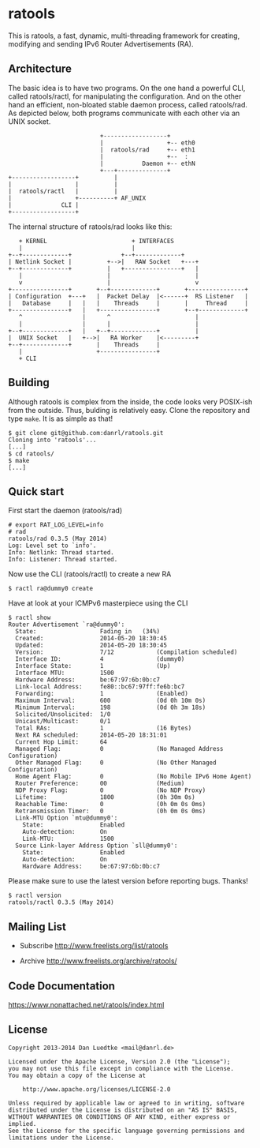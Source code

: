 ratools
=======

This is ratools, a fast, dynamic, multi-threading framework for creating,
modifying and sending IPv6 Router Advertisements (RA).


Architecture
------------

The basic idea is to have two programs. On the one hand a
powerful CLI, called ratools/ractl, for manipulating the
configuration. And on the other hand an efficient, non-bloated
stable daemon process, called ratools/rad. As depicted below,
both programs communicate with each other via an UNIX socket.


                              +------------------+
                              |                  +-- eth0
                              |  ratools/rad     +-- eth1
                              |                  +--  :
                              |           Daemon +-- ethN
                              +---+--------------+
    +------------------+          |
    |                  |          |
    |  ratools/ractl   |          |
    |                  +----------+ AF_UNIX
    |              CLI |
    +------------------+


The internal structure of ratools/rad looks like this:



       + KERNEL                        + INTERFACES
       |                               |
    +--+-------------+              +--+-------------+
    | Netlink Socket |          +-->|   RAW Socket   +---+
    +--+-------------+          |   +----------------+   |
       |                        |                        |
       v                        |                        v
    +----------------+       +--+-------------+       +----------------+
    | Configuration  +---+   |  Packet Delay  |<------+  RS Listener   |
    |   Database     |   |   |    Threads     |       |     Thread     |
    +----------------+   |   +----------------+       +--+-------------+
       ^                 |      ^                        |
       |                 |      |                        |
    +--+-------------+   |   +--+-------------+          |
    |  UNIX Socket   |   +-->|   RA Worker    |<---------+
    +--+-------------+       |    Threads     |
       |                     +----------------+
       + CLI



Building
--------

Although ratools is complex from the inside, the code looks very POSIX-ish from
the outside. Thus, bulding is relatively easy. Clone the repository and type
`make`. It is as simple as that!

    $ git clone git@github.com:danrl/ratools.git
    Cloning into 'ratools'...
    [...]
    $ cd ratools/
    $ make
    [...]


Quick start
-----------

First start the daemon (ratools/rad)

    # export RAT_LOG_LEVEL=info
    # rad
    ratools/rad 0.3.5 (May 2014)
    Log: Level set to `info'.
    Info: Netlink: Thread started.
    Info: Listener: Thread started.


Now use the CLI (ratools/ractl) to create a new RA

    $ ractl ra@dummy0 create


Have at look at your ICMPv6 masterpiece using the CLI

    $ ractl show
    Router Advertisement `ra@dummy0':
      State:                  Fading in   (34%)
      Created:                2014-05-20 18:30:45
      Updated:                2014-05-20 18:30:45
      Version:                7/12            (Compilation scheduled)
      Interface ID:           4               (dummy0)
      Interface State:        1               (Up)
      Interface MTU:          1500
      Hardware Address:       be:67:97:6b:0b:c7
      Link-local Address:     fe80::bc67:97ff:fe6b:bc7
      Forwarding:             1               (Enabled)
      Maximum Interval:       600             (0d 0h 10m 0s)
      Minimum Interval:       198             (0d 0h 3m 18s)
      Solicited/Unsolicited:  1/0
      Unicast/Multicast:      0/1
      Total RAs:              1               (16 Bytes)
      Next RA scheduled:      2014-05-20 18:31:01
      Current Hop Limit:      64
      Managed Flag:           0               (No Managed Address Configuration)
      Other Managed Flag:     0               (No Other Managed Configuration)
      Home Agent Flag:        0               (No Mobile IPv6 Home Agent)
      Router Preference:      00              (Medium)
      NDP Proxy Flag:         0               (No NDP Proxy)
      Lifetime:               1800            (0h 30m 0s)
      Reachable Time:         0               (0h 0m 0s 0ms)
      Retransmission Timer:   0               (0h 0m 0s 0ms)
      Link-MTU Option `mtu@dummy0':
        State:                Enabled
        Auto-detection:       On
        Link-MTU:             1500
      Source Link-layer Address Option `sll@dummy0':
        State:                Enabled
        Auto-detection:       On
        Hardware Address:     be:67:97:6b:0b:c7



Please make sure to use the latest version before reporting bugs. Thanks!

    $ ractl version
    ratools/ractl 0.3.5 (May 2014)


Mailing List
------------

* Subscribe http://www.freelists.org/list/ratools

* Archive http://www.freelists.org/archive/ratools/


Code Documentation
------------------

https://www.nonattached.net/ratools/index.html


License
-------

    Copyright 2013-2014 Dan Luedtke <mail@danrl.de>

    Licensed under the Apache License, Version 2.0 (the "License");
    you may not use this file except in compliance with the License.
    You may obtain a copy of the License at

        http://www.apache.org/licenses/LICENSE-2.0

    Unless required by applicable law or agreed to in writing, software
    distributed under the License is distributed on an "AS IS" BASIS,
    WITHOUT WARRANTIES OR CONDITIONS OF ANY KIND, either express or implied.
    See the License for the specific language governing permissions and
    limitations under the License.
